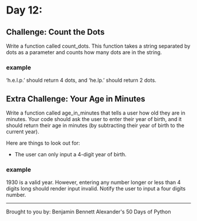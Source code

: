 # Day 12: 

## Challenge: Count the Dots
Write a function called count_dots. This function takes a string separated by dots as a parameter and counts how many dots are in the string. 

### example
‘h.e.l.p.’ should return 4 dots, and ‘he.lp.’ should return 2 dots.


## Extra Challenge: Your Age in Minutes
Write a function called age_in_minutes that tells a user how old they are in minutes. Your code should ask the user to enter their year of birth, and it should return their age in minutes (by subtracting their year of birth to the current year). 

Here are things to look out for:
- The user can only input a 4-digit year of birth. 

### example
1930 is a valid year. However, entering any number longer or less than 4 digits long should render input invalid. Notify the user to input a four digits number.

---
Brought to you by: Benjamin Bennett Alexander's 50 Days of Python